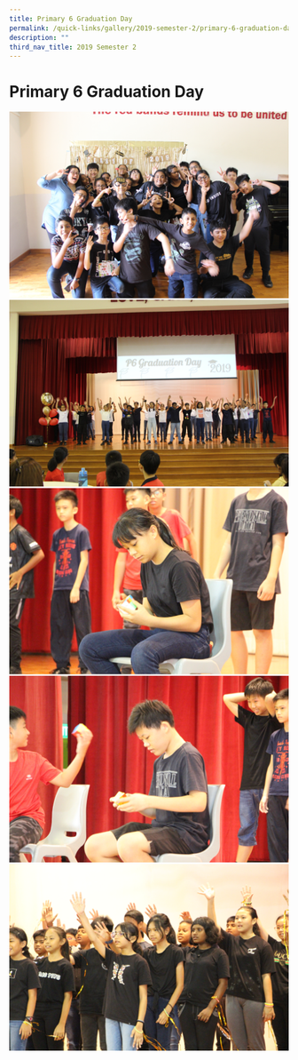 ```yaml
---
title: Primary 6 Graduation Day
permalink: /quick-links/gallery/2019-semester-2/primary-6-graduation-day
description: ""
third_nav_title: 2019 Semester 2
---
```

# **Primary 6 Graduation Day**

![](/images/01.jpg)
![](/images/IMG%20(1).jpg)
![](/images/IMG%20(12).jpg)
![](/images/IMG%20(13).jpg)
![](/images/IMG%20(14).jpg)